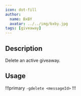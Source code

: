 ```yaml
---
icon: dot-fill
author:
  name: BxBY
  avatar: ../../img/bxby.jpg
tags: [giveaway]
---
```


## Description
Delete an active giveaway.

## Usage
!!!primary
`-gdelete <messageId>`
!!!